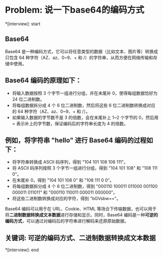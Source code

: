 # Problem: 说一下base64的编码方式

*[interview]: start
## Base64
Base64 是一种编码方式，它可以将任意类型的数据（比如文本、图片等）转换成只包含 64 种字符（AZ、az、0~9、+ 和 /）的字符串，从而方便在网络传输和存储中使用。

## Base64 编码的原理如下：

- 将输入数据按照 3 个字节一组进行分组，并在末尾补 0，使得每组数据恰好为 24 位二进制数。
- 将每组数据拆分成 4 个 6 位二进制数，然后将这些 6 位二进制数转换成对应的 64 种字符（AZ、az、0~9、+ 和 /）。
- 如果输入数据的字节数不是 3 的倍数，会在末尾补上 1~2 个字节的 0，然后用 = 表示补上的字节数，保证编码后的字符串长度为 4 的倍数。

## 例如，将字符串 "hello" 进行 Base64 编码的过程如下：
- 将字符串转换成 ASCII 码序列，得到 "104 101 108 108 111"。
- 将 ASCII 码序列按照 3 个字节一组进行分组，得到 "104 101 108" 和 "108 111 0"。
- 在末尾补 0，得到 "104 101 108 0" 和 "108 111 0 0"。
- 将每组数据拆分成 4 个 6 位二进制数，得到 "000110 100011 011000 001100 000011 011011" 和 "000110 110011 000011 000000"。
- 将这些二进制数转换成对应的字符，得到 "bGVsbw=="。

Base64 编码可以用于在 URL、Cookie、HTML 等场合下传输数据，也可以用于将**二进制数据转换成文本数据**进行存储和显示。同时，Base64 编码是一种**可逆的编码方式**，可以通过对编码后的字符串进行解码来还原原始数据。

## 关键词: 可逆的编码方式、二进制数据转换成文本数据
*[interview]: end
